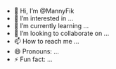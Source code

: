 - 👋 Hi, I’m @MannyFik
- 👀 I’m interested in ...
- 🌱 I’m currently learning ...
- 💞️ I’m looking to collaborate on ...
- 📫 How to reach me ...
- 😄 Pronouns: ...
- ⚡ Fun fact: ...

<!---
MannyFik/MannyFik is a ✨ special ✨ repository because its `README.md` (this file) appears on your GitHub profile.
You can click the Preview link to take a look at your changes.
--->
